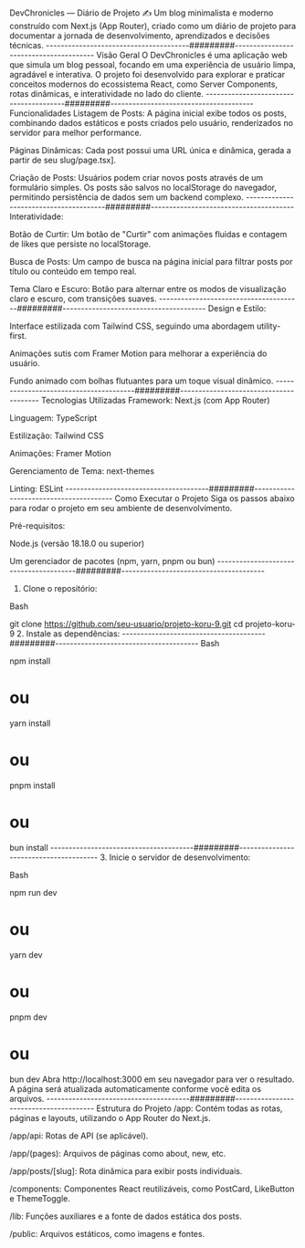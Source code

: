 DevChronicles — Diário de Projeto ✍️
Um blog minimalista e moderno construído com Next.js (App Router), criado como um diário de projeto para documentar a jornada de desenvolvimento, aprendizados e decisões técnicas.
---------------------------------------#########---------------------------------------
Visão Geral
O DevChronicles é uma aplicação web que simula um blog pessoal, focando em uma experiência de usuário limpa, agradável e interativa. O projeto foi desenvolvido para explorar e praticar conceitos modernos do ecossistema React, como Server Components, rotas dinâmicas, e interatividade no lado do cliente.
---------------------------------------#########---------------------------------------
Funcionalidades
Listagem de Posts: A página inicial exibe todos os posts, combinando dados estáticos e posts criados pelo usuário, renderizados no servidor para melhor performance.

Páginas Dinâmicas: Cada post possui uma URL única e dinâmica, gerada a partir de seu slug/page.tsx].

Criação de Posts: Usuários podem criar novos posts através de um formulário simples. Os posts são salvos no localStorage do navegador, permitindo persistência de dados sem um backend complexo.
---------------------------------------#########---------------------------------------
Interatividade:

Botão de Curtir: Um botão de "Curtir" com animações fluidas e contagem de likes que persiste no localStorage.

Busca de Posts: Um campo de busca na página inicial para filtrar posts por título ou conteúdo em tempo real.

Tema Claro e Escuro: Botão para alternar entre os modos de visualização claro e escuro, сom transições suaves.
---------------------------------------#########---------------------------------------
Design e Estilo:

Interface estilizada com Tailwind CSS, seguindo uma abordagem utility-first.

Animações sutis com Framer Motion para melhorar a experiência do usuário.

Fundo animado com bolhas flutuantes para um toque visual dinâmico.
---------------------------------------#########---------------------------------------
Tecnologias Utilizadas
Framework: Next.js (com App Router)

Linguagem: TypeScript

Estilização: Tailwind CSS

Animações: Framer Motion

Gerenciamento de Tema: next-themes

Linting: ESLint
---------------------------------------#########---------------------------------------
Como Executar o Projeto
Siga os passos abaixo para rodar o projeto em seu ambiente de desenvolvimento.

Pré-requisitos:

Node.js (versão 18.18.0 ou superior)

Um gerenciador de pacotes (npm, yarn, pnpm ou bun)
---------------------------------------#########---------------------------------------
1. Clone o repositório:

Bash

git clone https://github.com/seu-usuario/projeto-koru-9.git
cd projeto-koru-9
2. Instale as dependências:
---------------------------------------#########---------------------------------------
Bash

npm install
# ou
yarn install
# ou
pnpm install
# ou
bun install
---------------------------------------#########---------------------------------------
3. Inicie o servidor de desenvolvimento:

Bash

npm run dev
# ou
yarn dev
# ou
pnpm dev
# ou
bun dev
Abra http://localhost:3000 em seu navegador para ver o resultado. A página será atualizada automaticamente conforme você edita os arquivos.
---------------------------------------#########---------------------------------------
Estrutura do Projeto
/app: Contém todas as rotas, páginas e layouts, utilizando o App Router do Next.js.

/app/api: Rotas de API (se aplicável).

/app/(pages): Arquivos de páginas como about, new, etc.

/app/posts/[slug]: Rota dinâmica para exibir posts individuais.

/components: Componentes React reutilizáveis, como PostCard, LikeButton e ThemeToggle.

/lib: Funções auxiliares e a fonte de dados estática dos posts.

/public: Arquivos estáticos, como imagens e fontes.